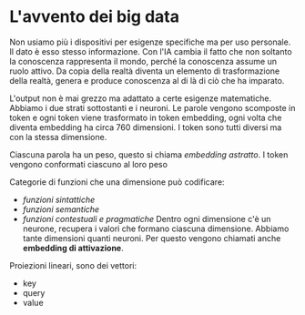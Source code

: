 # L'avvento dei big data
Non usiamo più i dispositivi per esigenze specifiche ma per uso personale.
Il dato è esso stesso informazione.
Con l'IA cambia il fatto che non soltanto la conoscenza rappresenta il mondo, perché la conoscenza assume un ruolo attivo. Da copia della realtà diventa un elemento di trasformazione della realtà, genera e produce conoscenza al di là di ciò che ha imparato.

L'output non è mai grezzo ma adattato a certe esigenze matematiche.
Abbiamo i due strati sottostanti e i neuroni. Le parole vengono scomposte in token e ogni token viene trasformato in token embedding, ogni volta che diventa embedding ha circa 760 dimensioni. I token sono tutti diversi ma con la stessa dimensione.

Ciascuna parola ha un peso, questo si chiama *embedding astratto*. I token vengono conformati ciascuno al loro peso

Categorie di funzioni che una dimensione può codificare:
- *funzioni sintattiche*
- *funzioni semantiche*
- *funzioni contestuali e pragmatiche*
Dentro ogni dimensione c'è un neurone, recupera i valori che formano ciascuna dimensione. Abbiamo tante dimensioni quanti neuroni. Per questo vengono chiamati anche **embedding di attivazione**.

Proiezioni lineari, sono dei vettori:
- key
- query
- value
